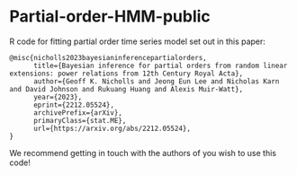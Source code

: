 # Partial-order-HMM-public
 R code for fitting partial order time series model set out in this paper:
```
@misc{nicholls2023bayesianinferencepartialorders,
      title={Bayesian inference for partial orders from random linear extensions: power relations from 12th Century Royal Acta}, 
      author={Geoff K. Nicholls and Jeong Eun Lee and Nicholas Karn and David Johnson and Rukuang Huang and Alexis Muir-Watt},
      year={2023},
      eprint={2212.05524},
      archivePrefix={arXiv},
      primaryClass={stat.ME},
      url={https://arxiv.org/abs/2212.05524}, 
}
```
 We recommend getting in touch with the authors of you wish to use this code!
